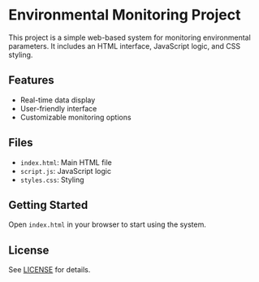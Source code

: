 # Environmental Monitoring Project

This project is a simple web-based system for monitoring environmental parameters. It includes an HTML interface, JavaScript logic, and CSS styling.

## Features

- Real-time data display
- User-friendly interface
- Customizable monitoring options


## Files

- `index.html`: Main HTML file
- `script.js`: JavaScript logic
- `styles.css`: Styling


## Getting Started

Open `index.html` in your browser to start using the system.

## License

See [LICENSE](LICENSE) for details.
